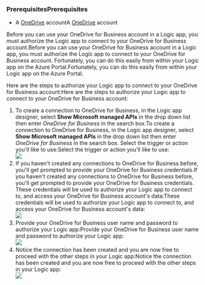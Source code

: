### <a name="prerequisites"></a><span data-ttu-id="d185d-101">Prerequisites</span><span class="sxs-lookup"><span data-stu-id="d185d-101">Prerequisites</span></span>
* <span data-ttu-id="d185d-102">A [OneDrive](http://OneDrive.com) account</span><span class="sxs-lookup"><span data-stu-id="d185d-102">A [OneDrive](http://OneDrive.com) account</span></span> 

<span data-ttu-id="d185d-103">Before you can use your OneDrive for Business account in a Logic app, you must authorize the Logic app to connect to your OneDrive for Business account.</span><span class="sxs-lookup"><span data-stu-id="d185d-103">Before you can use your OneDrive for Business account in a Logic app, you must authorize the Logic app to connect to your OneDrive for Business account.</span></span> <span data-ttu-id="d185d-104">Fortunately, you can do this easily from within your Logic app on the Azure Portal.</span><span class="sxs-lookup"><span data-stu-id="d185d-104">Fortunately, you can do this easily from within your Logic app on the Azure Portal.</span></span> 

<span data-ttu-id="d185d-105">Here are the steps to authorize your Logic app to connect to your OneDrive for Business account:</span><span class="sxs-lookup"><span data-stu-id="d185d-105">Here are the steps to authorize your Logic app to connect to your OneDrive for Business account:</span></span>

1. <span data-ttu-id="d185d-106">To create a connection to OneDrive for Business, in the Logic app designer, select **Show Microsoft managed APIs** in the drop down list then enter *OneDrive for Business* in the search box.</span><span class="sxs-lookup"><span data-stu-id="d185d-106">To create a connection to OneDrive for Business, in the Logic app designer, select **Show Microsoft managed APIs** in the drop down list then enter *OneDrive for Business* in the search box.</span></span> <span data-ttu-id="d185d-107">Select the trigger or action you'll like to use:</span><span class="sxs-lookup"><span data-stu-id="d185d-107">Select the trigger or action you'll like to use:</span></span>  
   ![](https://docstestmedia1.blob.core.windows.net/azure-media/includes/media/connectors-create-api-onedriveforbusiness/onedriveforbusiness-1.png)
2. <span data-ttu-id="d185d-108">If you haven't created any connections to OneDrive for Business before, you'll get prompted to provide your OneDrive for Business credentials.</span><span class="sxs-lookup"><span data-stu-id="d185d-108">If you haven't created any connections to OneDrive for Business before, you'll get prompted to provide your OneDrive for Business credentials.</span></span> <span data-ttu-id="d185d-109">These credentials will be used to authorize your Logic app to connect to, and access your OneDrive for Business account's data:</span><span class="sxs-lookup"><span data-stu-id="d185d-109">These credentials will be used to authorize your Logic app to connect to, and access your OneDrive for Business account's data:</span></span>  
   ![](https://docstestmedia1.blob.core.windows.net/azure-media/includes/media/connectors-create-api-onedriveforbusiness/onedriveforbusiness-2.png)
3. <span data-ttu-id="d185d-110">Provide your OneDrive for Business user name and password to authorize your Logic app:</span><span class="sxs-lookup"><span data-stu-id="d185d-110">Provide your OneDrive for Business user name and password to authorize your Logic app:</span></span>  
   ![](https://docstestmedia1.blob.core.windows.net/azure-media/includes/media/connectors-create-api-onedriveforbusiness/onedriveforbusiness-3.png)   
4. <span data-ttu-id="d185d-111">Notice the connection has been created and you are now free to proceed with the other steps in your Logic app:</span><span class="sxs-lookup"><span data-stu-id="d185d-111">Notice the connection has been created and you are now free to proceed with the other steps in your Logic app:</span></span>  
   ![](https://docstestmedia1.blob.core.windows.net/azure-media/includes/media/connectors-create-api-onedriveforbusiness/onedriveforbusiness-4.png)   






